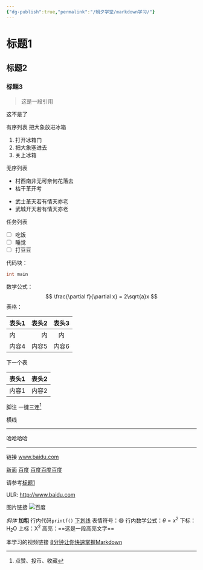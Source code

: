 ```yaml
---
{"dg-publish":true,"permalink":"/朝夕学堂/markdown学习/"}
---
```


# 标题1
## 标题2
### 标题3
> 这是一段引用

这不是了

有序列表
把大象放进冰箱
1. 打开冰箱门
2. 把大象塞进去
3. 关上冰箱

无序列表
- 村西南非无可奈何花落去
- 枯干革开考
* 武士革天若有情天亦老
* 武城开天若有情天亦老

任务列表
- [ ] 吃饭
- [ ] 睡觉
- [ ] 打豆豆

代码块：
```c
int main
```

数学公式：
$$
\frac{\partial f}{\partial x} = 2\sqrt{a}x
$$
表格：

|表头1|表头2|表头3|
| :--- | ---: | :---: |
|内|内|内|
|内容4|内容5|内容6|

下一个表

|表头1|表头2| 
| --- | --- | 
|内容1|内容2|

脚注
一键三连[^三连]


[^三连]:点赞、投币、收藏

横线

---
哈哈哈哈

---
链接
www.baidu.com

[新面](新面 "本地跳转")
[百度][id1]
[百度][id1][百度][id1][百度][id1]



[id1]:http://www.baidu.com "搜索引擎"



请参考[标题1](#标题1)


ULR:
http://www.baidu.com


图片链接
![百度](https://k.sinaimg.cn/n/sinakd20240509s/257/w640h417/20240509/a4fe-b64863773682f4abd20e2aa1f9d41fb7.jpg/w700d1q75cms.jpg?by=cms_fixed_width "百度搜索")

*斜体*
**加粗**
行内代码`printf()`
<u>下划线</u>
表情符号：:smile:
行内数学公式：$\theta=x^2$
下标：H<sub>2</sub>O
上标：X<sup>2</sup>
高亮：==这是一段高亮文字==




本学习的视频链接
[8分钟让你快速掌握Markdown](https://www.bilibili.com/video/BV1JA411h7Gw/?share_source=copy_web&vd_source=d5cec5ec59509e9b6edffc11c907d8d8)
